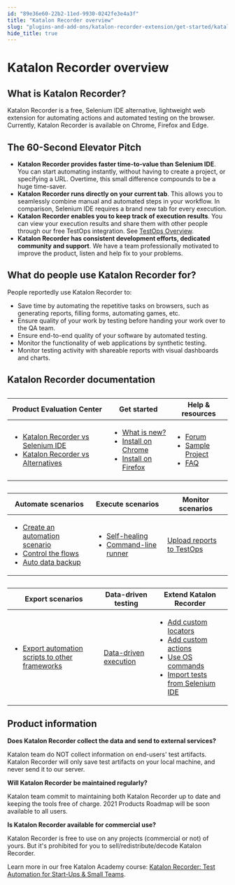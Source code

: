 ```yaml
---
id: "89e36e60-22b2-11ed-9930-0242fe3e4a3f"
title: "Katalon Recorder overview"
slug: "plugins-and-add-ons/katalon-recorder-extension/get-started/katalon-recorder-overview"
hide_title: true
---
```


# <a id="id_overview" class="anchor_top_offset"/><a id="ariaid-title1" class="anchor_top_offset"/><span xmlns="http://www.w3.org/1999/xhtml" className="ph">Katalon Recorder</span>  overview


## <a id="id_1" class="anchor_top_offset"/>What is Katalon Recorder?

<p xmlns="http://www.w3.org/1999/xhtml" className="p">Katalon Recorder is a free, Selenium IDE alternative, lightweight web extension for automating actions and automated testing on the browser. Currently, Katalon Recorder is available on Chrome, Firefox and Edge.</p> 

## <a id="id_2" class="anchor_top_offset"/>The 60-Second Elevator Pitch

<ul xmlns="http://www.w3.org/1999/xhtml" className="ul"><li className="li"><strong className="ph b">Katalon Recorder provides faster time-to-value than       Selenium IDE</strong>. You can start automating instantly, without     having to create a project, or specifying a URL. Overtime, this     small difference compounds to be a huge time-saver.</li><li className="li"><strong className="ph b">Katalon Recorder runs directly on your current       tab</strong>. This allows you to seamlessly combine manual and     automated steps in your workflow. In comparison, Selenium IDE     requires a brand new tab for every execution.</li><li className="li"><strong className="ph b">Katalon Recorder enables you to keep track of execution       results</strong>. You can view your execution results and share     them with other people through our free     TestOps integration. See <a className="xref" href="/docs/plugins-and-add-ons/katalon-recorder-extension/get-your-job-done/execution-report/view-execution-reports-in-testops">TestOps Overview</a>.</li><li className="li"><strong className="ph b">Katalon Recorder has consistent development efforts,       dedicated community and support</strong>. We have a team     professionally motivated to improve the product, listen and help     fix to your problems.</li></ul> 

## <a id="id_3" class="anchor_top_offset"/>What do people use Katalon Recorder for?

<p xmlns="http://www.w3.org/1999/xhtml" className="p">People reportedly use Katalon Recorder to:</p> 
<ul xmlns="http://www.w3.org/1999/xhtml" className="ul"><li className="li">Save time by automating the repetitive tasks on browsers, such     as generating reports, filling forms, automating games, etc.</li><li className="li">Ensure quality of your work by testing before handing your work     over to the QA team.</li><li className="li">Ensure end-to-end quality of your software by automated     testing.</li><li className="li">Monitor the functionality of web applications by synthetic     testing.</li><li className="li">Monitor testing activity with shareable reports with visual     dashboards and charts.</li></ul> 

## <a id="id_4" class="anchor_top_offset"/>Katalon Recorder documentation

<table xmlns="http://www.w3.org/1999/xhtml" className="table anchor_top_offset" id="id_4__0e2a810a-e430-4604-b3f3-9de749c908d6"><caption /><colgroup><col style={{width: '33.33333333333333%'}} /><col style={{width: '33.33333333333333%'}} /><col style={{width: '33.33333333333333%'}} /></colgroup><thead className="thead"><tr className><th className="entry anchor_top_offset" id="id_4__0e2a810a-e430-4604-b3f3-9de749c908d6__entry__1">Product Evaluation Center</th><th className="entry anchor_top_offset" id="id_4__0e2a810a-e430-4604-b3f3-9de749c908d6__entry__2">Get started</th><th className="entry anchor_top_offset" id="id_4__0e2a810a-e430-4604-b3f3-9de749c908d6__entry__3">Help &amp; resources</th></tr></thead><tbody className="tbody"><tr className><td className="entry" headers="id_4__0e2a810a-e430-4604-b3f3-9de749c908d6__entry__1 id_4__0e2a810a-e430-4604-b3f3-9de749c908d6__entry__2 id_4__0e2a810a-e430-4604-b3f3-9de749c908d6__entry__3 "><ul className="ul"><li className="li"><a className="xref" href="/docs/plugins-and-add-ons/katalon-recorder-extension/production-evaluation-center/katalon-recorder-vs-selenium-ide">Katalon Recorder vs Selenium IDE</a></li><li className="li"><a className="xref" href="/docs/plugins-and-add-ons/katalon-recorder-extension/production-evaluation-center/katalon-recorder-vs-alternatives">Katalon Recorder vs Alternatives</a></li></ul></td><td className="entry" headers="id_4__0e2a810a-e430-4604-b3f3-9de749c908d6__entry__1 id_4__0e2a810a-e430-4604-b3f3-9de749c908d6__entry__2 id_4__0e2a810a-e430-4604-b3f3-9de749c908d6__entry__3 "><ul className="ul"><li className="li"><a className="xref" href="/docs/plugins-and-add-ons/katalon-recorder-extension/get-started/release-notes">What is new?</a></li><li className="li"><a className="xref j-external-link" href="https://chrome.google.com/webstore/detail/katalon-recorder-selenium/ljdobmomdgdljniojadhoplhkpialdid" target="_blank">Install on Chrome</a></li><li className="li"><a className="xref j-external-link" href="https://addons.mozilla.org/en-US/firefox/addon/katalon-automation-record/" target="_blank">Install on Firefox</a></li></ul></td><td className="entry" headers="id_4__0e2a810a-e430-4604-b3f3-9de749c908d6__entry__1 id_4__0e2a810a-e430-4604-b3f3-9de749c908d6__entry__2 id_4__0e2a810a-e430-4604-b3f3-9de749c908d6__entry__3 "><ul className="ul"><li className="li"><a className="xref j-external-link" href="https://forum.katalon.com/c/community-discussion/katalon-recorder/17" target="_blank">Forum</a></li><li className="li"><a className="xref" href="/docs/plugins-and-add-ons/katalon-recorder-extension/help-and-resources/katalon-recorder-samples">Sample Project</a></li><li className="li"><a className="xref" href="/docs/plugins-and-add-ons/katalon-recorder-extension/help-and-resources/katalon-recorder-faq-and-troubleshooting-instructions">FAQ</a></li></ul></td></tr></tbody></table> 
<table xmlns="http://www.w3.org/1999/xhtml" className="table anchor_top_offset" id="id_4__016dd204-1eda-4f34-abc7-46964ab7898b"><caption /><colgroup><col style={{width: '33.33333333333333%'}} /><col style={{width: '33.33333333333333%'}} /><col style={{width: '33.33333333333333%'}} /></colgroup><thead className="thead"><tr className><th className="entry anchor_top_offset" id="id_4__016dd204-1eda-4f34-abc7-46964ab7898b__entry__1">Automate scenarios</th><th className="entry anchor_top_offset" id="id_4__016dd204-1eda-4f34-abc7-46964ab7898b__entry__2">Execute scenarios</th><th className="entry anchor_top_offset" id="id_4__016dd204-1eda-4f34-abc7-46964ab7898b__entry__3">Monitor scenarios</th></tr></thead><tbody className="tbody"><tr className><td className="entry" headers="id_4__016dd204-1eda-4f34-abc7-46964ab7898b__entry__1 id_4__016dd204-1eda-4f34-abc7-46964ab7898b__entry__2 id_4__016dd204-1eda-4f34-abc7-46964ab7898b__entry__3 "><ul className="ul"><li className="li"><a className="xref" href="/docs/plugins-and-add-ons/katalon-recorder-extension/get-your-job-done/automate-scenarios/create-your-first-automation-script-in-katalon-recorder">Create an automation scenario</a></li><li className="li"><a className="xref" href="/docs/plugins-and-add-ons/katalon-recorder-extension/get-your-job-done/automate-scenarios/control-the-flows/handle-conditional-cases-in-your-tests-with-katalon-recorder">Control the flows</a></li><li className="li"><a className="xref" href="/docs/plugins-and-add-ons/katalon-recorder-extension/get-your-job-done/automate-scenarios/back-up-data-automatically-with-katalon-recorder">Auto data backup</a></li></ul></td><td className="entry" headers="id_4__016dd204-1eda-4f34-abc7-46964ab7898b__entry__1 id_4__016dd204-1eda-4f34-abc7-46964ab7898b__entry__2 id_4__016dd204-1eda-4f34-abc7-46964ab7898b__entry__3 "><ul className="ul"><li className="li"><a className="xref" href="/docs/plugins-and-add-ons/katalon-recorder-extension/get-your-job-done/execute-scenarios/use-the-self-healing-function-in-katalon-recorder">Self-healing</a></li><li className="li"><a className="xref" href="/docs/plugins-and-add-ons/katalon-recorder-extension/get-your-job-done/execute-scenarios/use-the-command-line-runner-in-katalon-recorder">Command-line runner</a></li></ul></td><td className="entry" headers="id_4__016dd204-1eda-4f34-abc7-46964ab7898b__entry__1 id_4__016dd204-1eda-4f34-abc7-46964ab7898b__entry__2 id_4__016dd204-1eda-4f34-abc7-46964ab7898b__entry__3 "><a className="xref" href="/docs/plugins-and-add-ons/katalon-recorder-extension/get-your-job-done/execution-report/view-execution-reports-in-testops">Upload reports to TestOps</a></td></tr></tbody></table> 
<table xmlns="http://www.w3.org/1999/xhtml" className="table anchor_top_offset" id="id_4__834063e9-defa-478d-b4c7-954aec453e5f"><caption /><colgroup><col style={{width: '33.33333333333333%'}} /><col style={{width: '33.33333333333333%'}} /><col style={{width: '33.33333333333333%'}} /></colgroup><thead className="thead"><tr className><th className="entry anchor_top_offset" id="id_4__834063e9-defa-478d-b4c7-954aec453e5f__entry__1">Export scenarios</th><th className="entry anchor_top_offset" id="id_4__834063e9-defa-478d-b4c7-954aec453e5f__entry__2">Data-driven testing</th><th className="entry anchor_top_offset" id="id_4__834063e9-defa-478d-b4c7-954aec453e5f__entry__3">Extend Katalon Recorder</th></tr></thead><tbody className="tbody"><tr className><td className="entry" headers="id_4__834063e9-defa-478d-b4c7-954aec453e5f__entry__1 id_4__834063e9-defa-478d-b4c7-954aec453e5f__entry__2 id_4__834063e9-defa-478d-b4c7-954aec453e5f__entry__3 "><ul className="ul"><li className="li"><a className="xref" href="/docs/plugins-and-add-ons/katalon-recorder-extension/get-your-job-done/export-scenarios/export-katalon-recorder-scripts-to-other-frameworks">Export automation scripts to other frameworks</a></li></ul></td><td className="entry" headers="id_4__834063e9-defa-478d-b4c7-954aec453e5f__entry__1 id_4__834063e9-defa-478d-b4c7-954aec453e5f__entry__2 id_4__834063e9-defa-478d-b4c7-954aec453e5f__entry__3 "><a className="xref" href="/docs/plugins-and-add-ons/katalon-recorder-extension/get-your-job-done/data-driven-testing/data-driven-testing-in-katalon-recorder">Data-driven execution</a></td><td className="entry" headers="id_4__834063e9-defa-478d-b4c7-954aec453e5f__entry__1 id_4__834063e9-defa-478d-b4c7-954aec453e5f__entry__2 id_4__834063e9-defa-478d-b4c7-954aec453e5f__entry__3 "><ul className="ul"><li className="li"><a className="xref" href="/docs/plugins-and-add-ons/katalon-recorder-extension/get-your-job-done/extend-katalon-recorder/extension-scripts-for-custom-locator-builders-and-actions-in-katalon-recorder#id_1">Add custom locators</a></li><li className="li"><a className="xref" href="/docs/plugins-and-add-ons/katalon-recorder-extension/get-your-job-done/extend-katalon-recorder/extension-scripts-for-custom-locator-builders-and-actions-in-katalon-recorder#id_3">Add custom actions</a></li><li className="li"><a className="xref" href="/docs/plugins-and-add-ons/katalon-recorder-extension/get-your-job-done/extend-katalon-recorder/katalon-recorder-helper-tool#id_5">Use OS commands</a></li><li className="li"><a className="xref" href="/docs/plugins-and-add-ons/katalon-recorder-extension/get-your-job-done/extend-katalon-recorder/import-tests-from-selenium-ide-to-katalon-recorder">Import tests from Selenium IDE</a></li></ul></td></tr></tbody></table> 

## <a id="id_5" class="anchor_top_offset"/>Product information

<p xmlns="http://www.w3.org/1999/xhtml" className="p"><strong className="ph b">Does Katalon Recorder collect the data and send to     external services?</strong> </p> 
<p xmlns="http://www.w3.org/1999/xhtml" className="p">Katalon team do NOT collect information on end-users' test   artifacts. Katalon Recorder will only save test artifacts on your   local machine, and never send it to our server.</p> 
<p xmlns="http://www.w3.org/1999/xhtml" className="p"><strong className="ph b">Will Katalon Recorder be maintained     regularly?</strong> </p> 
<p xmlns="http://www.w3.org/1999/xhtml" className="p">Katalon team commit to maintaining both Katalon Recorder up   to date and keeping the tools free of charge. 2021 Products Roadmap   will be soon available to all users.</p> 
<p xmlns="http://www.w3.org/1999/xhtml" className="p"><strong className="ph b">Is Katalon Recorder available for commercial     use?</strong> </p> 
<p xmlns="http://www.w3.org/1999/xhtml" className="p">Katalon Recorder is free to use on any projects (commercial   or not) of yours. But it's prohibited for you to   sell/redistribute/decode Katalon Recorder.</p> 
<p xmlns="http://www.w3.org/1999/xhtml" className="p">Learn more in our free Katalon Academy course:  <a className="xref j-external-link" href="https://academy.katalon.com/courses/browser-automation/?utm_source=kat_docs&utm_medium=kr_overview" target="_blank">Katalon Recorder: Test Automation for Start-Ups &amp; Small Teams</a>.</p> 

